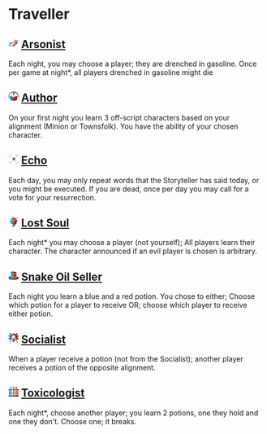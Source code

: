 # Traveller

## ![](Arsonist/image_readme.png) [Arsonist](Arsonist)
Each night, you may choose a player; they are drenched in gasoline. Once per game at night*, all players drenched in gasoline might die

## ![](Author/image_readme.png) [Author](Author)
On your first night you learn 3 off-script characters based on your alignment (Minion or Townsfolk). You have the ability of your chosen character.

## ![](Echo/image_readme.png) [Echo](Echo)
Each day, you may only repeat words that the Storyteller has said today, or you might be executed. If you are dead, once per day you may call for a vote for your resurrection.

## ![](Lost%20Soul/image_readme.png) [Lost Soul](Lost%20Soul)
Each night* you may choose a player (not yourself); All players learn their character. The character announced if an evil player is chosen is arbitrary.

## ![](Snake%20Oil%20Seller/image_readme.png) [Snake Oil Seller](Snake%20Oil%20Seller)
Each night you learn a blue and a red potion. You chose to either; Choose which potion for a player to receive OR; choose which player to receive either potion.

## ![](Socialist/image_readme.png) [Socialist](Socialist)
When a player receive a potion (not from the Socialist); another player receives a potion of the opposite alignment.

## ![](Toxicologist/image_readme.png) [Toxicologist](Toxicologist)
Each night*, choose another player; you learn 2 potions, one they hold and one they don't. Choose one; it breaks.

